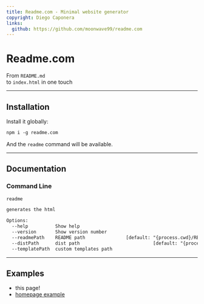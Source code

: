 ```yaml
---
title: Readme.com - Minimal website generator
copyright: Diego Caponera
links:
  github: https://github.com/moonwave99/readme.com
---
```


# Readme.com

From `README.md`  
to `index.html` in one touch

---

## Installation

Install it globally:

```txt
npm i -g readme.com
```

And the `readme` command will be available.

---

## Documentation

### Command Line

```txt
readme

generates the html

Options:
  --help          Show help                                            [boolean]
  --version       Show version number                                  [boolean]
  --readmePath    README path               [default: "{process.cwd}/README.md"]
  --distPath      dist path                           [default: "{process.cwd}"]
  --templatePath  custom templates path
```

---

## Examples

- this page!
- [homepage example](https://readme-com-example.vercel.app/)
